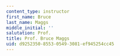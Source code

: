 ```yaml
---
content_type: instructor
first_name: Bruce
last_name: Maggs
middle_initial: ''
salutation: Prof.
title: Prof. Bruce Maggs
uid: d9252350-8553-0549-3081-ef945254cc45
---
```

